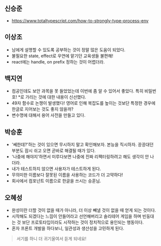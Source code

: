 ## 신승준

- https://www.totaltypescript.com/how-to-strongly-type-process-env

## 이상조

- 남에게 설명할 수 있도록 공부하는 것이 정말 많은 도움이 되었다.
- 불필요한 state, effect로 우연에 맡기던 교육생들 불편해!
- react에는 handle, on prefix 정하는 것이 어렵더라.

## 백지연

- 컴공인데도 보안 과목을 못 들었었는데 이번에 좀 알 수 있어서 좋았다. 특히 비밀번호! *로 가리는 것에 대한 내용이 신선했다.
- 49자 함수로 논쟁이 발생했다! 영어로 인해 복잡도를 높이는 것보단 특정한 경우에 한글로 지어보는 것도 좋지 않을까?
- 변수명에 대해서 용어 사전을 만들고 있다.

## 박승훈

- '쎄한데?'하는 것이 있으면 무시하지 말고 확인해보자. 본능을 직시하자. 끙끙대던 부분도 잠시 쉬고 오면 곧바로 해결될 때가 있다.
- '나중에 해야지'하면서 미루다보면 나중에 진짜 리팩터링하려고 해도 생각이 안 나더라.
- 내가 테스트하지 않으면 사용자가 테스트하게 된다.
- 무의미한 이름보다 잘못된 이름을 사용하는 코드가 더 고약하다!
- 회사에서 컴포넌트 이름으로 한글을 쓰시는 승훈님.

## 오혜성

- 완성이란 더할 것이 없을 때가 아니라, 더 이상 빼낼 것이 없을 때 얻게 되는 것이다.
- 시작해도 되겠다는 느낌이 안들어라고 선언해버리고 솔리테어 게임을 하며 빈둥대는 것 보단 프로토타입이라도 시작하는 것이 정치적으로 용인되는 행동이다.
- 혼자 프론트 개발을 하다보니, 일관성과 생산성을 고민하게 된다.

> 서기를 하니 더 귀기울여서 듣게 되네요!
